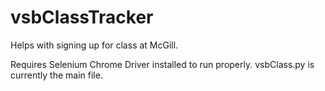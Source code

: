 # vsbClassTracker
Helps with signing up for class at McGill.


Requires Selenium Chrome Driver installed to run properly. vsbClass.py is currently the main file.
